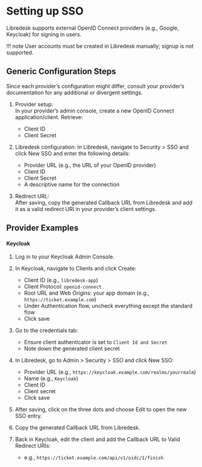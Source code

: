 # Setting up SSO

Libredesk supports external OpenID Connect providers (e.g., Google, Keycloak) for signing in users.

!!! note
    User accounts must be created in Libredesk manually; signup is not supported.

## Generic Configuration Steps

Since each provider’s configuration might differ, consult your provider’s documentation for any additional or divergent settings.

1. Provider setup:  
   In your provider’s admin console, create a new OpenID Connect application/client. Retrieve:
      - Client ID
      - Client Secret

2. Libredesk configuration: 
   In Libredesk, navigate to Security > SSO and click New SSO and enter the following details:
      - Provider URL (e.g., the URL of your OpenID provider)
      - Client ID
      - Client Secret
      - A descriptive name for the connection

3. Redirect URL:  
   After saving, copy the generated Callback URL from Libredesk and add it as a valid redirect URI in your provider’s client settings.
   
## Provider Examples

#### Keycloak

1. Log in to your Keycloak Admin Console.

2. In Keycloak, navigate to Clients and click Create:

      - Client ID (e.g., `libredesk-app`)
      - Client Protocol: `openid-connect`
      - Root URL and Web Origins: your app domain (e.g., `https://ticket.example.com`)
      - Under Authentication flow, uncheck everything except the standard flow
      - Click save

3. Go to the credentials tab:
      - Ensure client authenticator is set to `Client Id and Secret`
      - Note down the generated client secret

4. In Libredesk, go to Admin > Security > SSO and click New SSO:
      - Provider URL (e.g., `https://keycloak.example.com/realms/yourrealm`)
      - Name (e.g., `Keycloak`)
      - Client ID
      - Client secret
      - Click save

5. After saving, click on the three dots and choose Edit to open the new SSO entry.

6. Copy the generated Callback URL from Libredesk.

7. Back in Keycloak, edit the client and add the Callback URL to Valid Redirect URIs:
      - e.g., `https://ticket.example.com/api/v1/oidc/1/finish`
